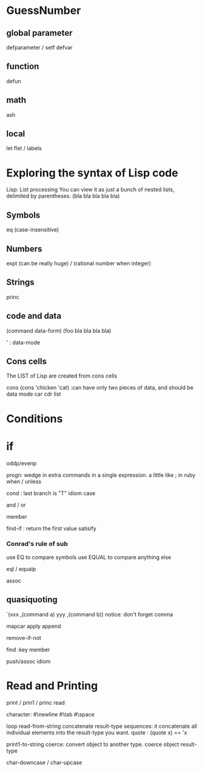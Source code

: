 # GuessNumber

## global parameter
defparameter / setf
defvar

## function
defun

## math
ash

## local
let
flet / labels


# Exploring the syntax of Lisp code

Lisp: List processing
You can view it as just a bunch of nested lists, delimited by parentheses.
(bla bla bla bla bla)

## Symbols
eq (case-insensitive)

## Numbers
expt (can be really huge)
/ (rational number when integer)

## Strings
princ

## code and data
(command data-form)
(foo     bla bla bla bla)

' : data-mode

## Cons cells
The LIST of Lisp are created from cons cells

cons
(cons 'chicken 'cat) :can have only two pieces of data, and should be data mode
car
cdr
list


# Conditions
if
=
oddp/evenp

progn: wedge in extra commands in a single expression. a little like ; in ruby
when / unless

cond : last branch is "T" idiom
case

and / or

member

find-if : return the first value satisify

### Conrad's rule of sub
use EQ to compare symbols
use EQUAL to compare anything else

eql / equalp

assoc

## quasiquoting

`(xxx ,(command a) yyy ,(command b))
notice: don't forget comma	

mapcar
apply
append

remove-if-not

find :key
member

push/assoc idiom

# Read and Printing

print / prin1 / princ
read

character: #\newline #\tab #\space

loop
read-from-string
concatenate result-type sequences: it concatenate all individual elements into the result-type you want.
quote : (quote x) == 'x

print1-to-string
coerce: convert object to another type. coerce object result-type

char-downcase / char-upcase